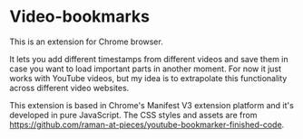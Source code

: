 # Video-bookmarks

This is an extension for Chrome browser. 

It lets you add different timestamps from different videos and save them in case you want to load important parts in another moment. For now it just works with YouTube videos, but my idea is to extrapolate this functionality across different video websites.

This extension is based in Chrome's Manifest V3 extension platform and it's developed in pure JavaScript. The CSS styles and assets are from https://github.com/raman-at-pieces/youtube-bookmarker-finished-code. 
